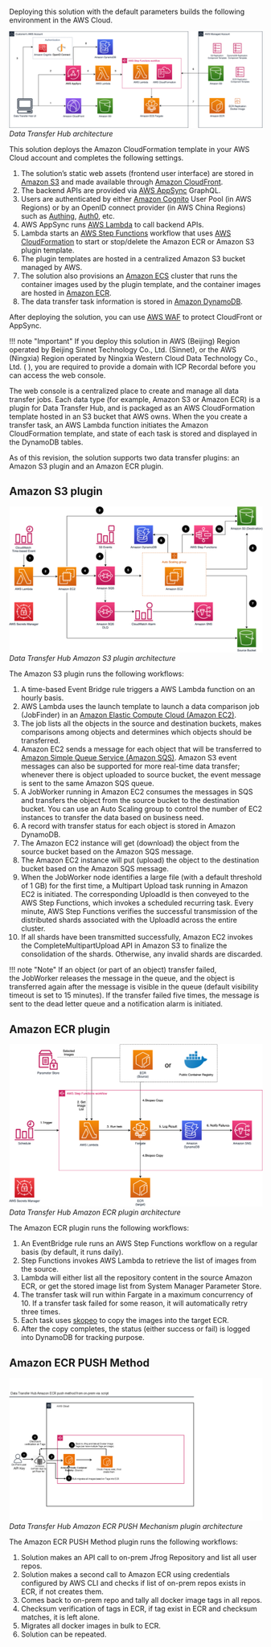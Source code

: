 Deploying this solution with the default parameters builds the following environment in the AWS Cloud.

![architecture](../images/arch-global.png)
*Data Transfer Hub architecture*

This solution deploys the Amazon CloudFormation template in your AWS Cloud account and completes the following settings.

1.	The solution’s static web assets (frontend user interface) are stored in [Amazon S3][s3] and made available through [Amazon CloudFront][cloudfront].
2.	The backend APIs are provided via [AWS AppSync][appsync] GraphQL.
3.	Users are authenticated by either [Amazon Cognito][cognito] User Pool (in AWS Regions) or by an OpenID connect provider (in AWS China Regions) such as [Authing](https://www.authing.cn/), [Auth0](https://auth0.com/), etc.
4.	AWS AppSync runs [AWS Lambda][lambda] to call backend APIs.
5.	Lambda starts an [AWS Step Functions][stepfunction] workflow that uses [AWS CloudFormation][cloudformation] to start or stop/delete the Amazon ECR or Amazon S3 plugin template.
6.	The plugin templates are hosted in a centralized Amazon S3 bucket managed by AWS.
7.	The solution also provisions an [Amazon ECS][ecs] cluster that runs the container images used by the plugin template, and the container images are hosted in [Amazon ECR][ecr].
8.	The data transfer task information is stored in [Amazon DynamoDB][dynamodb].

After deploying the solution, you can use [AWS WAF][waf] to protect CloudFront or AppSync.

!!! note "Important"
    If you deploy this solution in AWS (Beijing) Region operated by Beijing Sinnet Technology Co., Ltd. (Sinnet), or the AWS (Ningxia) Region operated by Ningxia Western Cloud Data Technology Co., Ltd. ( ), you are required to provide a domain with ICP Recordal before you can access the web console.


The web console is a centralized place to create and manage all data transfer jobs. Each data type (for example, Amazon S3 or Amazon ECR) is a plugin for Data Transfer Hub, and is packaged as an AWS CloudFormation template hosted in an S3 bucket that AWS owns. When the you create a transfer task, an AWS Lambda function initiates the Amazon CloudFormation template, and state of each task is stored and displayed in the DynamoDB tables.

As of this revision, the solution supports two data transfer plugins: an Amazon S3 plugin and an Amazon ECR plugin. 

## Amazon S3 plugin

![s3-architecture](../images/s3-arch-global.png)
*Data Transfer Hub Amazon S3 plugin architecture*

The Amazon S3 plugin runs the following workflows:

1.	A time-based Event Bridge rule triggers a AWS Lambda function on an hourly basis. 
2.  AWS Lambda uses the launch template to launch a data comparison job (JobFinder) in an [Amazon Elastic Compute Cloud (Amazon EC2)][ec2].
3. The job lists all the objects in the source and destination
buckets, makes comparisons among objects and determines which objects should be transferred.
4.	Amazon EC2 sends a message for each object that will be transferred to [Amazon Simple Queue Service (Amazon SQS)][sqs]. Amazon S3 event messages can also be supported for more real-time data transfer; whenever there is object uploaded to source bucket, the event message is sent to the same Amazon SQS queue.
5.	A JobWorker running in Amazon EC2 consumes the messages in SQS and transfers the object from the source bucket to the destination bucket. You can use an Auto Scaling group to control the number of EC2 instances to transfer the data based on business need.
6.	A record with transfer status for each object is stored in Amazon DynamoDB. 
7.	The Amazon EC2 instance will get (download) the object from the source bucket based on the Amazon SQS message. 
8.	The Amazon EC2 instance will put (upload) the object to the destination bucket based on the Amazon SQS message. 
9.  When the JobWorker node identifies a large file (with a default threshold of 1 GB) for the first time, a Multipart Upload task running in Amazon EC2 is initiated. The corresponding UploadId is then conveyed to the AWS Step Functions, which invokes a scheduled recurring task. Every minute, AWS Step Functions verifies the successful transmission of the distributed shards associated with the UploadId across the entire cluster.
10. If all shards have been transmitted successfully, Amazon EC2 invokes the CompleteMultipartUpload API in Amazon S3 to finalize the consolidation of the shards. Otherwise, any invalid shards are discarded.

!!! note "Note"
    If an object (or part of an object) transfer failed, the JobWorker releases the message in the queue, and the object is transferred again after the message is visible in the queue (default visibility timeout is set to 15 minutes). If the transfer failed five times, the message is sent to the dead letter queue and a notification alarm is initiated.

## Amazon ECR plugin

![ecr-architecture](../images/ecr-arch-global.png)
*Data Transfer Hub Amazon ECR plugin architecture*

The Amazon ECR plugin runs the following workflows:

1.	An EventBridge rule runs an AWS Step Functions workflow on a regular basis (by default, it runs daily).
2.	Step Functions invokes AWS Lambda to retrieve the list of images from the source.
3.	Lambda will either list all the repository content in the source Amazon ECR, or get the stored image list from System Manager Parameter Store.
4.	The transfer task will run within Fargate in a maximum concurrency of 10. If a transfer task failed for some reason, it will automatically retry three times.
5.	Each task uses [skopeo](https://github.com/containers/skopeo) to copy the images into the target ECR.
6.	After the copy completes, the status (either success or fail) is logged into DynamoDB for tracking purpose.


## Amazon ECR PUSH Method

![ecr-push-method-architecture](../images/DTH_Push_Method.png)
*Data Transfer Hub Amazon ECR PUSH Mechanism plugin architecture*

The Amazon ECR PUSH Method plugin runs the following workflows:

1.	Solution makes an API call to on-prem Jfrog Repository and list all user repos.
2.	Solution makes a second call to Amazon ECR using credentials configured by AWS CLI and checks if list of on-prem repos exists in ECR, if not creates them.
3.	Comes back to on-prem repo and tally all docker image tags in all repos.
4.	Checksum verification of tags in ECR, if tag exist in ECR and checksum matches, it is left alone.
5.	Migrates all docker images in bulk to ECR.
6.	Solution can be repeated.


[s3]:https://aws.amazon.com/s3/
[cloudfront]:https://aws.amazon.com/cloudfront/
[appsync]:https://aws.amazon.com/appsync/
[cognito]:https://aws.amazon.com/cognito/
[lambda]:https://aws.amazon.com/lambda/
[stepfunction]:https://aws.amazon.com/step-functions/
[cloudformation]:https://aws.amazon.com/cloudformation/
[ecs]:https://aws.amazon.com/ecs/
[ecr]:https://aws.amazon.com/ecr/
[dynamodb]:https://aws.amazon.com/dynamodb/
[waf]:https://aws.amazon.com/waf/
[ec2]:https://aws.amazon.com/ec2/
[sqs]:https://aws.amazon.com/sqs/
